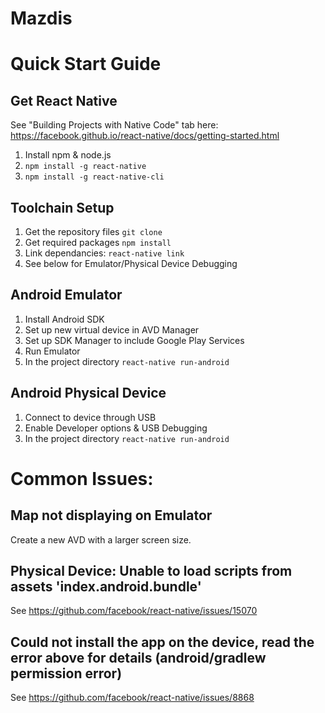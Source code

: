 # Mazdis

# Quick Start Guide
## Get React Native

See "Building Projects with Native Code" tab here: https://facebook.github.io/react-native/docs/getting-started.html

1. Install npm & node.js
2. `npm install -g react-native`
3. `npm install -g react-native-cli`

## Toolchain Setup
1. Get the repository files `git clone`
2. Get required packages `npm install`
3. Link dependancies: `react-native link`
4. See below for Emulator/Physical Device Debugging

## Android Emulator
1. Install Android SDK
2. Set up new virtual device in AVD Manager
3. Set up SDK Manager to include Google Play Services
4. Run Emulator
5. In the project directory `react-native run-android`

## Android Physical Device
1. Connect to device through USB
2. Enable Developer options & USB Debugging
3. In the project directory `react-native run-android`

# Common Issues:
## Map not displaying on Emulator
Create a new AVD with a larger screen size.

## Physical Device: Unable to load scripts from assets 'index.android.bundle' 
See https://github.com/facebook/react-native/issues/15070

## Could not install the app on the device, read the error above for details (android/gradlew permission error)
See https://github.com/facebook/react-native/issues/8868
